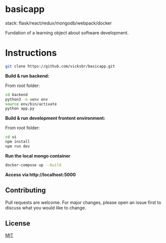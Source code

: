 # basicapp

stack: flask/react/redux/mongodb/webpack/docker

Fundation of a learning object about software development.


# Instructions

```bash
git clone https://github.com/vicksbr/basicapp.git
```

**Build & run backend:**

From root folder:

```bash
cd backend
python3 -m venv env
source env/bin/activate
python app.py
```

**Build & run development frontent environment:**

From root folder:

```bash
cd ui
npm install
npm run dev
```

**Run the local mongo container**

```bash
docker-compose up --build 
```
**Access via http://localhost:5000**

## Contributing
Pull requests are welcome. For major changes, please open an issue first to discuss what you would like to change.

## License
[MIT](https://choosealicense.com/licenses/mit/)

